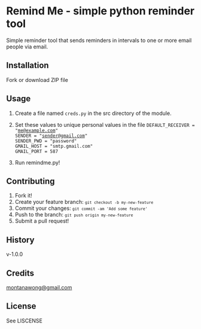 # Remind Me - simple python reminder tool
Simple reminder tool that sends reminders in intervals to one or more email people via email.

## Installation
Fork or download ZIP file

## Usage
1) Create a file named <code>creds.py</code> in the src directory of the module.

2) Set these values to unique personal values in the file
   <code>DEFAULT_RECEIVER = "me@example.com"</code>  
   <code>SENDER = "sender@gmail.com"</code>  
   <code>SENDER_PWD = "password"</code>  
   <code>GMAIL_HOST = "smtp.gmail.com"</code>  
   <code>GMAIL_PORT = 587</code>  

3) Run remindme.py!

## Contributing
1. Fork it!
2. Create your feature branch: <code>`git checkout -b my-new-feature`</code>
3. Commit your changes: <code>`git commit -am 'Add some feature'`</code>
4. Push to the branch: <code>`git push origin my-new-feature`</code>
5. Submit a pull request!

## History
v-1.0.0

## Credits
montanawong@gmail.com

## License
See LISCENSE


